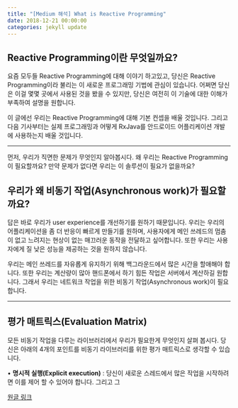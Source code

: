 ```yaml
---
title: "[Medium 해석] What is Reactive Programming"
date: 2018-12-21 00:00:00
categories: jekyll update
---
```


## Reactive Programming이란 무엇일까요?

요즘 모두들 Reactive Programming에 대해 이야기 하고있고, 당신은 Reactive Programming이라 불리는 이 새로운 프로그래밍 기법에 관심이 있습니다. 어쩌면 당신은 이걸 몇몇 곳에서 사용된 것을 봤을 수 있지만, 당신은 여전히 이 기술에 대한 이해가 부족하여 설명을 원합니다.

이 글에선 우리는 Reactive Programming에 대해 기본 컨셉을 배울 것입니다. 그리고 다음 기사부터는 실제 프로그래밍과 어떻게 RxJava를 안드로이드 어플리케이션 개발에 사용하는지 배울 것입니다.

- - -

먼저, 우리가 직면한 문제가 무엇인지 알아봅시다. 왜 우리는 Reactive Programming이 필요할까요? 만약 문제가 없다면 우리는 이 솔루션이 필요가 없을까요?

## 우리가 왜 비동기 작업(Asynchronous work)가 필요할까요?

답은 바로 우리가 user experience를 개선하기를 원하기 때문입니다. 우리는 우리의 어플리케이션을 좀 더 반응이 빠르게 만들기를 원하며, 사용자에게 메인 쓰레드의 멈춤이 없고 느려지는 현상이 없는 매끄러운 동작을 전달하고 싶어합니다. 또한 우리는 사용자에게 질 낮은 성능을 제공하는 것을 원하지 않습니다.

우리는 메인 쓰레드를 자유롭게 유지하기 위해 백그라운드에서 많은 시간을 할애해야 합니다.  또한 우리는 계산량이 많아 핸드폰에서 하기 힘든 작업은 서버에서 계산하길 원합니다. 그래서 우리는 네트워크 작업을 위한 비동기 작업(Asynchronous work)이 필요합니다.

- - -

## 평가 매트릭스(Evaluation Matrix)

모든 비동기 작업을 다루는 라이브러리에서 우리가 필요한게 무엇인지 살펴 봅시다. 당신은 아래의 4개의 포인트를 비동기 라이브러리를 위한 평가 매트릭스로 생각할 수 있습니다.

• __명시적 실행(Explicit execution)__ : 당신이 새로운 스레드에서 많은 작업을 시작하려면 이를 제어 할 수 있어야 합니다. 그리고 그 

[원글 링크][origin-article]


[origin-article]: https://medium.com/@kevalpatel2106/what-is-reactive-programming-da37c1611382
